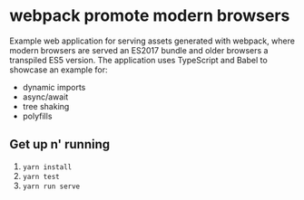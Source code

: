 # webpack promote modern browsers
Example web application for serving assets generated with webpack, where modern browsers are served an ES2017 bundle and older browsers a transpiled ES5 version. The application uses TypeScript and Babel to showcase an example for:
- dynamic imports
- async/await 
- tree shaking
- polyfills

## Get up n' running
1. `yarn install`
2. `yarn test`
3. `yarn run serve`

